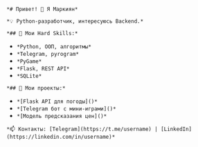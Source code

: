 `*# Привет! 👋 Я Маркиян*`

`*💡 Python-разработчик, интересуюсь Backend.*`

`*## 🔧 Мои Hard Skills:*`

- `*Python, ООП, алгоритмы*`
- `*Telegram, pyrogram*`
- `*PyGame*`
- `*Flask, REST API*`
- `*SQLite*`

`*## 📌 Мои проекты:*`

- `*[Flask API для погоды]()*`
- `*[Telegram бот с мини-играми]()*`
- `*[Модель предсказания цен]()*`

`*📫 Контакты: [Telegram](https://t.me/username) | [LinkedIn](https://linkedin.com/in/username)*`
